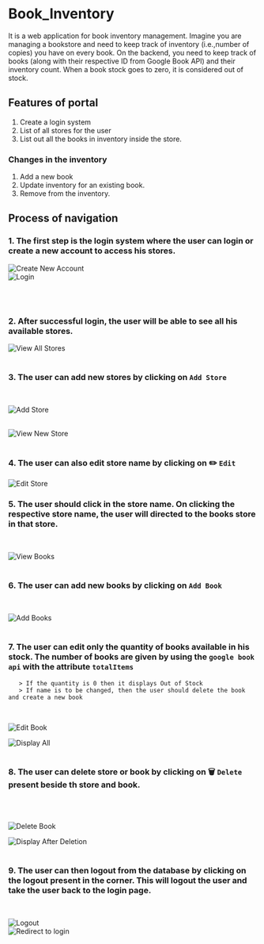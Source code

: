 # Book_Inventory
It is a web application for book inventory management. Imagine you are managing a bookstore and need to keep track of inventory (i.e.,number of copies) you have on every book. On the backend, you need to keep track of books (along with their respective ID from Google Book API) and their inventory count. When a book stock goes to zero, it is considered out of stock.

## Features of portal
1. Create a login system
2. List of all stores for the user
3. List out all the books in inventory inside the store.

### Changes in the inventory
1. Add a new book
2. Update inventory for an existing book.
3. Remove from the inventory.

## Process of navigation
### 1. The first step is the login system where the user can login or create a new account to access his stores.<br />

![Create New Account](/WebsiteImages/createaccount.png)
<br />
![Login](/WebsiteImages/login.png)

<br />
<br />

### 2. After successful login, the user will be able to see all his available stores.<br />

![View All Stores](/WebsiteImages/stores_overview.png)
<br />
<br />

### 3. The user can add new stores by clicking on ```Add Store```
<br />

![Add Store](/WebsiteImages/new_store.png)
<br />
<br />

![View New Store](/WebsiteImages/viewnewstore.png)
<br />
<br />
### 4. The user can also edit store name by clicking on :pencil2: ```Edit```   <br />

![Edit Store](/WebsiteImages/edit_store_name.png)
<br />

### 5. The user should click in the store name. On clicking the respective store name, the user will directed to the books store in that store.<br />
<br />

![View Books](/WebsiteImages/books_in_store.png)
<br />
<br />

### 6. The user can add new books by clicking on ```Add Book```<br />
<br />

![Add Books](/WebsiteImages/add_new_book.png)
<br />
<br />

### 7. The user can edit only the quantity of books available in his stock. The number of books are given by using the ```google book api``` with the attribute `totalItems`
       > If the quantity is 0 then it displays Out of Stock
       > If name is to be changed, then the user should delete the book and create a new book
       
<br />

![Edit Book](/WebsiteImages/edit_new_book.png)
<br />

![Display All](/WebsiteImages/display_final.png)
<br />
<br />

### 8. The user can delete store or book by clicking on :wastebasket: `Delete` present beside th store and book.
<br />
<br />

![Delete Book](/WebsiteImages/delete_book.png)
<br />

![Display After Deletion](/WebsiteImages/new_book_deleted.png)
<br />
<br />

### 9. The user can then logout from the database by clicking on the logout present in the corner. This will logout the user and take the user back to the login page.<br />
<br />

![Logout](/WebsiteImages/logout.png)
<br />
![Redirect to login](/WebsiteImages/login.png)
